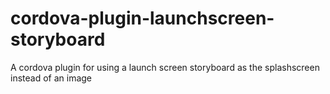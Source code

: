 # cordova-plugin-launchscreen-storyboard
A cordova plugin for using a launch screen storyboard as the splashscreen instead of an image
